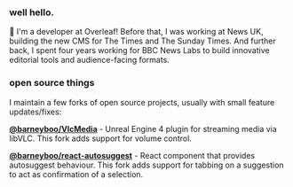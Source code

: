 ### well hello.

👋 I'm a developer at Overleaf! Before that, I was working at News UK, building the new CMS for The Times and The Sunday Times. And further back, I spent four years working for BBC News Labs to build innovative editorial tools and audience-facing formats.


### open source things

I maintain a few forks of open source projects, usually with small feature updates/fixes:

**[@barneyboo/VlcMedia](http://github.com/barneyboo/VlcMedia)** - Unreal Engine 4 plugin for streaming media via libVLC. This fork adds support for volume control.

**[@barneyboo/react-autosuggest](https://github.com/barneyboo/react-autosuggest)** - React component that provides autosuggest behaviour. This fork adds support for tabbing on a suggestion to act as confirmation of a selection.
